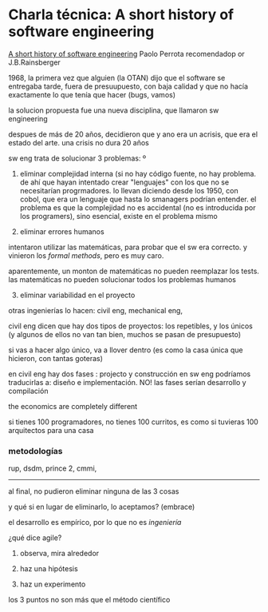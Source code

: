 # Charla técnica: A short history of software engineering

[A short history of software engineering](https://www.youtube.com/watch?v=9IPn5Gk_OiM)
Paolo Perrota
recomendadop or J.B.Rainsberger

1968, la primera vez que alguien (la OTAN) dijo que el software se entregaba tarde, fuera de presuupuesto, con baja calidad y que no hacía exactamente lo que tenía que hacer (bugs, vamos)

la solucion propuesta fue una nueva disciplina, que llamaron sw engineering

despues de más de 20 años, decidieron que y ano era un acrisis, que era el estado del arte. una crisis no dura 20 años

sw eng trata de solucionar 3 problemas:
º
1. eliminar complejidad interna (si no hay código fuente, no hay problema. de ahí que hayan intentado crear "lenguajes" con los que no se necesitarían progrmadores. lo llevan diciendo desde los 1950, con cobol, que era un lenguaje que hasta lo smanagers podrían entender.
el problema es que la complejidad no es accidental (no es introducida por los programers), sino esencial, existe en el problema mismo

2. eliminar errores humanos

intentaron utilizar las matemáticas, para probar que el sw era correcto. y vinieron los *formal methods*, pero es muy caro. 

aparentemente, un monton de matemáticas no pueden reemplazar los tests. las matemáticas no pueden solucionar todos los problemas humanos

3. eliminar variabilidad en el proyecto

otras ingenierías lo hacen: civil eng, mechanical eng, 

civil eng dicen que hay dos tipos de proyectos: los repetibles, y los únicos (y algunos de ellos no van tan bien, muchos se pasan de presupuesto)

si vas a hacer algo único, va a llover dentro (es como la casa única que hicieron, con tantas goteras)

en civil eng hay dos fases : projecto y construcción
en sw eng podríamos traducirlas a: diseño e implementación. NO! las fases serían desarrollo y compilación

the economics are completely different

si tienes 100 programadores, no tienes 100 curritos, es como si tuvieras 100 arquitectos para una casa

### metodologías

rup, dsdm, prince 2, cmmi, 

---

al final, no pudieron eliminar ninguna de las 3 cosas

y qué si en lugar de eliminarlo, lo aceptamos? (embrace)

el desarrollo es empírico, por lo que no es *ingeniería*

¿qué dice agile?

1. observa, mira alrededor

2. haz una hipótesis

3. haz un experimento

los 3 puntos no son más que el método científico







